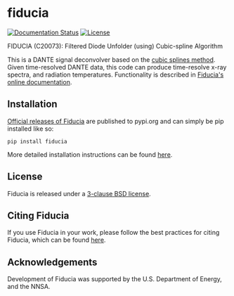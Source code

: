 # fiducia

[![Documentation Status](https://readthedocs.org/projects/fiducia/badge/?version=latest)](https://fiducia.readthedocs.io/en/latest/?badge=latest)
[![License](https://img.shields.io/badge/License-BSD%203--Clause-blue.svg)](./LICENSE.md)

FIDUCIA (C20073): Filtered Diode Unfolder (using) Cubic-spline Algorithm

This is a DANTE signal deconvolver based on the [cubic splines method](https://doi.org/10.1063/5.0002856). 
Given time-resolved DANTE data, this code can produce time-resolve x-ray 
spectra, and radiation temperatures. Functionality is described in [Fiducia's online documentation](https://fiducia.readthedocs.io/).


## Installation
[Official releases of Fiducia](https://pypi.org/project/fiducia/) are published to pypi.org and can simply be pip installed like so:
```
pip install fiducia
```

More detailed installation instructions can be found [here](INSTALL.md).


## License
Fiducia is released under a [3-clause BSD license](LICENSE.md).

## Citing Fiducia
If you use Fiducia in your work, please follow the best practices for citing Fiducia, which can be found [here](CITATION.md).

## Acknowledgements
Development of Fiducia was supported by the U.S. Department of Energy, and the NNSA.
